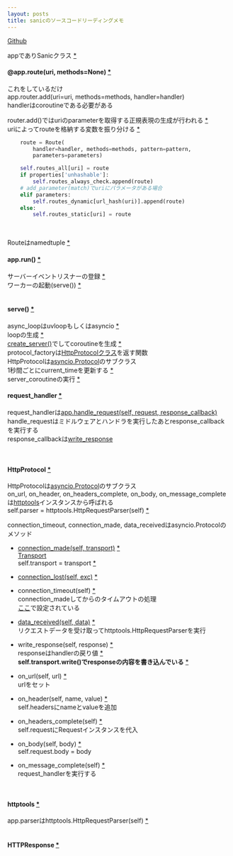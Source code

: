 ```yaml
---
layout: posts
title: sanicのソースコードリーディングメモ 
---
```


[Github](https://github.com/channelcat/sanic)  

appでありSanicクラス [\*](https://github.com/channelcat/sanic/blob/93f50b8ef7ed8fee206d2c440b096c09f1dd0af4/sanic/sanic.py#L20) 

#### @app.route(uri, methods=None) [\*](https://github.com/channelcat/sanic/blob/93f50b8ef7ed8fee206d2c440b096c09f1dd0af4/sanic/sanic.py#L44)   
これをしているだけ  
app.router.add(uri=uri, methods=methods, handler=handler)  
handlerはcoroutineである必要がある  

router.add()ではuriのparameterを取得する正規表現の生成が行われる [\*](https://github.com/channelcat/sanic/blob/93f50b8ef7ed8fee206d2c440b096c09f1dd0af4/sanic/router.py#L49)  
uriによってrouteを格納する変数を振り分ける [\*](https://github.com/channelcat/sanic/blob/93f50b8ef7ed8fee206d2c440b096c09f1dd0af4/sanic/router.py#L98-L104)

```python
    route = Route(
        handler=handler, methods=methods, pattern=pattern,
        parameters=parameters)

    self.routes_all[uri] = route
    if properties['unhashable']:
        self.routes_always_check.append(route)
    # add_parameter(match)でuriにパラメータがある場合
    elif parameters:
        self.routes_dynamic[url_hash(uri)].append(route)
    else:
        self.routes_static[uri] = route
```
<br>

Routeはnamedtuple [\*](https://github.com/channelcat/sanic/blob/93f50b8ef7ed8fee206d2c440b096c09f1dd0af4/sanic/router.py#L7)  

#### app.run() [\*](https://github.com/channelcat/sanic/blob/93f50b8ef7ed8fee206d2c440b096c09f1dd0af4/sanic/sanic.py#L220)  
サーバーイベントリスナーの登録 [\*](https://github.com/channelcat/sanic/blob/93f50b8ef7ed8fee206d2c440b096c09f1dd0af4/sanic/sanic.py#L262-L279)  
ワーカーの起動(serve()) [\*](https://github.com/channelcat/sanic/blob/93f50b8ef7ed8fee206d2c440b096c09f1dd0af4/sanic/sanic.py#L288-L298)  
<br>

#### serve() [\*](https://github.com/channelcat/sanic/blob/93f50b8ef7ed8fee206d2c440b096c09f1dd0af4/sanic/server.py#L207)
async_loopはuvloopもしくはasyncio [\*](https://github.com/channelcat/sanic/blob/93f50b8ef7ed8fee206d2c440b096c09f1dd0af4/sanic/server.py#L9-L12)  
loopの生成 [\*](https://github.com/channelcat/sanic/blob/93f50b8ef7ed8fee206d2c440b096c09f1dd0af4/sanic/server.py#L228)  
[create_server()](https://docs.python.org/3.5/library/asyncio-eventloop.html#asyncio.AbstractEventLoop.create_server)でしてcoroutineを生成 [\*](https://github.com/channelcat/sanic/blob/93f50b8ef7ed8fee206d2c440b096c09f1dd0af4/sanic/server.py#L238)  
protocol_factoryは[HttpProtocolクラス](https://github.com/channelcat/sanic/blob/93f50b8ef7ed8fee206d2c440b096c09f1dd0af4/sanic/server.py#L25)を返す関数   
HttpProtocolは[asyncio.Protocol](https://docs.python.org/3.5/library/asyncio-protocol.html#protocols)のサブクラス  
1秒間ごとにcurrent_timeを更新する [\*](https://github.com/channelcat/sanic/blob/93f50b8ef7ed8fee206d2c440b096c09f1dd0af4/sanic/server.py#L249)  
server_coroutineの実行 [\*](https://github.com/channelcat/sanic/blob/93f50b8ef7ed8fee206d2c440b096c09f1dd0af4/sanic/server.py#L252) 
<br>

#### request_handler [\*](https://github.com/channelcat/sanic/blob/93f50b8ef7ed8fee206d2c440b096c09f1dd0af4/sanic/sanic.py#L252)
request_handlerは[app.handle_request(self, request, response_callback)](https://github.com/channelcat/sanic/blob/93f50b8ef7ed8fee206d2c440b096c09f1dd0af4/sanic/sanic.py#L140)   
handle_requestはミドルウェアとハンドラを実行したあとresponse_callbackを実行する  
response_callbackは[write_response](https://github.com/channelcat/sanic/blob/93f50b8ef7ed8fee206d2c440b096c09f1dd0af4/sanic/server.py#L142)  


<br>

#### HttpProtocol [\*](https://github.com/channelcat/sanic/blob/93f50b8ef7ed8fee206d2c440b096c09f1dd0af4/sanic/server.py#L25)
HttpProtocolは[asyncio.Protocol](https://docs.python.org/3.5/library/asyncio-protocol.html#protocols)のサブクラス  
on_url, on_header, on_headers_complete, on_body, on_message_completeは[httptools](https://github.com/MagicStack/httptools)インスタンスから呼ばれる  
self.parser = httptools.HttpRequestParser(self) [\*](https://github.com/channelcat/sanic/blob/93f50b8ef7ed8fee206d2c440b096c09f1dd0af4/sanic/server.py#L97)  

connection_timeout, connection_made, data_receivedはasyncio.Protocolのメソッド  

* [connection_made(self, transport)](https://docs.python.org/3.5/library/asyncio-protocol.html#asyncio.BaseProtocol.connection_made) [\*](https://github.com/channelcat/sanic/blob/93f50b8ef7ed8fee206d2c440b096c09f1dd0af4/sanic/server.py#L58)  
[Transport](https://docs.python.org/3.5/library/asyncio-protocol.html#transports)  
self.transport = transport [\*](https://github.com/channelcat/sanic/blob/93f50b8ef7ed8fee206d2c440b096c09f1dd0af4/sanic/server.py#L62)  

* [connection_lost(self, exc)](https://docs.python.org/3.5/library/asyncio-protocol.html#asyncio.SubprocessProtocol.pipe_connection_lost) [\*](https://github.com/channelcat/sanic/blob/93f50b8ef7ed8fee206d2c440b096c09f1dd0af4/sanic/server.py#L65)  

* connection_timeout(self) [\*](https://github.com/channelcat/sanic/blob/93f50b8ef7ed8fee206d2c440b096c09f1dd0af4/sanic/server.py#L70)  
connection_madeしてからのタイムアウトの処理  
[ここ](https://github.com/channelcat/sanic/blob/93f50b8ef7ed8fee206d2c440b096c09f1dd0af4/sanic/server.py#L60-L61)で設定されている  

* [data_received(self, data)](https://docs.python.org/3.5/library/asyncio-protocol.html#asyncio.Protocol.data_received) [\*](https://github.com/channelcat/sanic/blob/93f50b8ef7ed8fee206d2c440b096c09f1dd0af4/sanic/server.py#L84)  
リクエストデータを受け取ってhttptools.HttpRequestParserを実行  

* write_response(self, response) [\*](https://github.com/channelcat/sanic/blob/93f50b8ef7ed8fee206d2c440b096c09f1dd0af4/sanic/server.py#L142)   
responseはhandlerの戻り値 [\*](https://github.com/channelcat/sanic/blob/93f50b8ef7ed8fee206d2c440b096c09f1dd0af4/sanic/sanic.py#L179)  
__self.transport.write()でresponseの内容を書き込んでいる__ [\*](https://github.com/channelcat/sanic/blob/93f50b8ef7ed8fee206d2c440b096c09f1dd0af4/sanic/server.py#L146)    

* on_url(self, url) [\*](https://github.com/channelcat/sanic/blob/93f50b8ef7ed8fee206d2c440b096c09f1dd0af4/sanic/server.py#L106)  
urlをセット  

* on_header(self, name, value) [\*](https://github.com/channelcat/sanic/blob/93f50b8ef7ed8fee206d2c440b096c09f1dd0af4/sanic/server.py#L109)  
self.headersにnameとvalueを追加  

* on_headers_complete(self) [\*](https://github.com/channelcat/sanic/blob/93f50b8ef7ed8fee206d2c440b096c09f1dd0af4/sanic/server.py#L116)  
self.requestにRequestインスタンスを代入

* on_body(self, body) [\*](https://github.com/channelcat/sanic/blob/93f50b8ef7ed8fee206d2c440b096c09f1dd0af4/sanic/server.py#L134)  
self.request.body = body  

* on_message_complete(self) [\*](https://github.com/channelcat/sanic/blob/93f50b8ef7ed8fee206d2c440b096c09f1dd0af4/sanic/server.py#L134)   
request_handlerを実行する  

<br>

#### httptools [\*](https://github.com/MagicStack/httptools)  
app.parserはhttptools.HttpRequestParser(self) [\*](https://github.com/channelcat/sanic/blob/93f50b8ef7ed8fee206d2c440b096c09f1dd0af4/sanic/server.py#L97)  
<br>

#### HTTPResponse [\*](https://github.com/channelcat/sanic/blob/93f50b8ef7ed8fee206d2c440b096c09f1dd0af4/sanic/response.py#L74)

